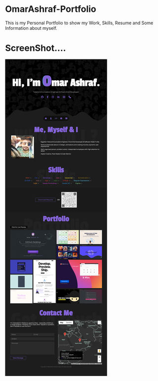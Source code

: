 # OmarAshraf-Portfolio
This is my Personal Portfolio to show my Work, Skills, Resume and Some Information about myself.


# ScreenShot....

<img src="images/readme-img.png">
